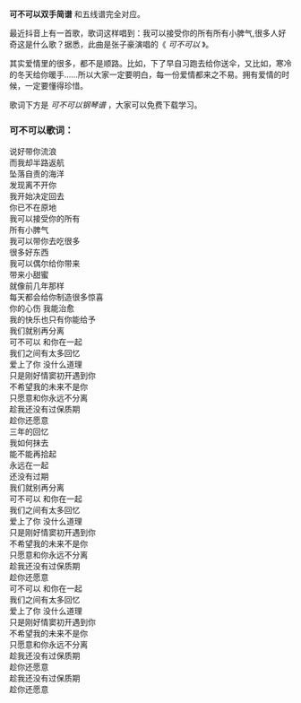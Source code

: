 

**可不可以双手简谱** 和五线谱完全对应。

最近抖音上有一首歌，歌词这样唱到：我可以接受你的所有所有小脾气,很多人好奇这是什么歌？据悉，此曲是张子豪演唱的《 _可不可以_ 》。

其实爱情里的很多，都不是顺路。比如，下了早自习跑去给你送伞，又比如，寒冷的冬天给你暖手……所以大家一定要明白，每一份爱情都来之不易。拥有爱情的时候，一定要懂得珍惜。

歌词下方是 _可不可以钢琴谱_ ，大家可以免费下载学习。

### 可不可以歌词：

说好带你流浪  
而我却半路返航  
坠落自责的海洋  
发现离不开你  
我开始决定回去  
你已不在原地  
我可以接受你的所有  
所有小脾气  
我可以带你去吃很多  
很多好东西  
我可以偶尔给你带来  
带来小甜蜜  
就像前几年那样  
每天都会给你制造很多惊喜  
你的心伤 我能治愈  
我的快乐也只有你能给予  
我们就别再分离  
可不可以 和你在一起  
我们之间有太多回忆  
爱上了你 没什么道理  
只是刚好情窦初开遇到你  
不希望我的未来不是你  
只愿意和你永远不分离  
趁我还没有过保质期  
趁你还愿意  
三年的回忆  
我如何抹去  
能不能再拾起  
永远在一起  
还没有过期  
我们就别再分离  
可不可以 和你在一起  
我们之间有太多回忆  
爱上了你 没什么道理  
只是刚好情窦初开遇到你  
不希望我的未来不是你  
只愿意和你永远不分离  
趁我还没有过保质期  
趁你还愿意  
可不可以 和你在一起  
我们之间有太多回忆  
爱上了你 没什么道理  
只是刚好情窦初开遇到你  
不希望我的未来不是你  
只愿意和你永远不分离  
趁我还没有过保质期  
趁你还愿意  
趁我还没有过保质期  
趁你还愿意

